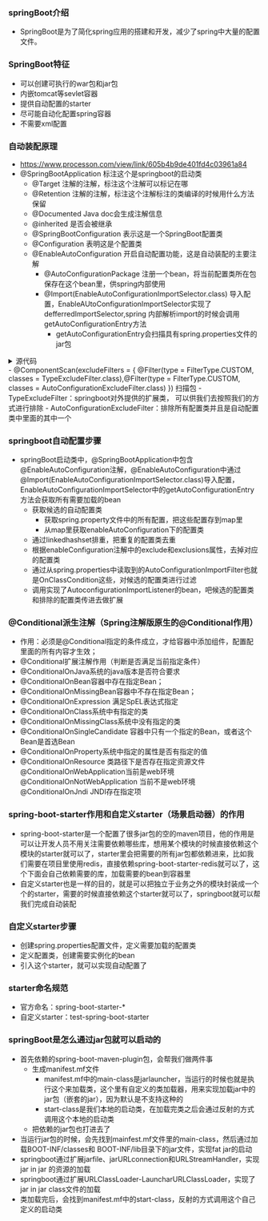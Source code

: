 ### springBoot介绍
- SpringBoot是为了简化spring应用的搭建和开发，减少了spring中大量的配置文件。

### SpringBoot特征
- 可以创建可执行的war包和jar包
- 内嵌tomcat等sevlet容器
- 提供自动配置的starter
- 尽可能自动化配置spring容器
- 不需要xml配置

### 自动装配原理
- https://www.processon.com/view/link/605b4b9de401fd4c03961a84
- @SpringBootApplication 标注这个是springboot的启动类
  - @Target 注解的注解，标注这个注解可以标记在哪
  - @Retention 注解的注解，标注这个注解标注的类编译的时候用什么方法保留
  - @Documented Java doc会生成注解信息
  - @inherited 是否会被继承
  - @SpringBootConfiguration 表示这是一个SpringBoot配置类
  - @Configuration 表明这是个配置类
  - @EnableAutoConfiguration 开启自动配置功能，这是自动装配的主要注解
    - @AutoConfigurationPackage 注册一个bean，将当前配置类所在包保存在这个bean里，供spring内部使用
    - @Import(EnableAutoConfigurationImportSelector.class) 导入配置，EnableAUtoConfigurationImportSelector实现了defferredImportSelector,spring 内部解析import的时候会调用getAutoConfigurationEntry方法
      - getAutoConfigurationEntry会扫描具有spring.properties文件的jar包
<details>
  <summary>源代码</summary>
  
```java
if (!isEnabled(annotationMetadata)) {
			return EMPTY_ENTRY;
		}
		AnnotationAttributes attributes = getAttributes(annotationMetadata);
    // 从spring.properties 中获取到候选的自动配置类
		List<String> configurations = getCandidateConfigurations(annotationMetadata, attributes);
    //排重
		configurations = removeDuplicates(configurations);
    //根据EnableConfiguration注解中的属性，获取不需要自动配置的类名单
		Set<String> exclusions = getExclusions(annotationMetadata, attributes);
    //校验exclude的类是否在这个属性下
		checkExcludedClasses(configurations, exclusions);
    //exclude进行排除，exclusions也排除
		configurations.removeAll(exclusions);
    //通过读取spring.factories 中的OnBeanCondition\OnClassCondition\OnWebApplicationCondition进行过滤
		configurations = getConfigurationClassFilter().filter(configurations);
    //这个方法是调用实现了AutoConfigurationImportListener  的bean..  分别把候选的配置名单，和排除的配置名单传进去做扩展
		fireAutoConfigurationImportEvents(configurations, exclusions);
		return new AutoConfigurationEntry(configurations, exclusions);
```
</details>
  - @ComponentScan(excludeFilters = { @Filter(type = FilterType.CUSTOM, classes = TypeExcludeFilter.class),@Filter(type = FilterType.CUSTOM, classes = AutoConfigurationExcludeFilter.class) }) 扫描包
    - TypeExcludeFilter：springboot对外提供的扩展类， 可以供我们去按照我们的方式进行排除
    - AutoConfigurationExcludeFilter：排除所有配置类并且是自动配置类中里面的其中一个

### springboot自动配置步骤
- springBoot启动类中，@SpringBootApplication中包含@EnableAutoConfiguration注解，@EnableAutoConfiguration中通过@Import(EnableAutoConfigurationImportSelector.class)导入配置，EnableAutoConfigurationImportSelector中的getAutoConfigurationEntry方法会获取所有需要加载的bean
  - 获取候选的自动配置类
    - 获取spring.property文件中的所有配置，把这些配置存到map里
    - 从map里获取enableAutoConfiguration下的配置类
  - 通过linkedhashset排重，把重复的配置类去重
  - 根据enableConfiguration注解中的exclude和exclusions属性，去掉对应的配置类
  - 通过从spring.properties中读取到的AutoConfigurationImportFilter也就是OnClassCondition这些，对候选的配置类进行过滤
  - 调用实现了AutoconfigurationImportListener的bean，吧候选的配置类和排除的配置类传进去做扩展

### @Conditional派生注解（Spring注解版原生的@Conditional作用）
- 作用：必须是@Conditional指定的条件成立，才给容器中添加组件，配置配里面的所有内容才生效；
- @Conditional扩展注解作用（判断是否满足当前指定条件）
- @ConditionalOnJava系统的java版本是否符合要求
- @ConditionalOnBean容器中存在指定Bean；
- @ConditionalOnMissingBean容器中不存在指定Bean；
- @ConditionalOnExpression 满足SpEL表达式指定
- @ConditionalOnClass系统中有指定的类
- @ConditionalOnMissingClass系统中没有指定的类
- @ConditionalOnSingleCandidate 容器中只有一个指定的Bean，或者这个Bean是首选Bean
- @ConditionalOnProperty系统中指定的属性是否有指定的值
- @ConditionalOnResource 类路径下是否存在指定资源文件
@ConditionalOnWebApplication当前是web环境
@ConditionalOnNotWebApplication 当前不是web环境
@ConditionalOnJndi JNDI存在指定项

### spring-boot-starter作用和自定义starter（场景启动器）的作用
- spring-boot-starter是一个配置了很多jar包的空的maven项目，他的作用是可以让开发人员不用关注需要依赖哪些库，想用某个模块的时候直接依赖这个模块的starter就可以了，starter里会把需要的所有jar包都依赖进来，比如我们需要在项目里使用redis，直接依赖spring-boot-starter-redis就可以了，这个下面会自己依赖需要的库，加载需要的bean到容器里
- 自定义starter也是一样的目的，就是可以把独立于业务之外的模块封装成一个个的starter，需要的时候直接依赖这个starter就可以了，springboot就可以帮我们完成自动装配

### 自定义starter步骤
- 创建spring.properties配置文件，定义需要加载的配置类
- 定义配置类，创建需要实例化的bean
- 引入这个starter，就可以实现自动配置了

### starter命名规范
- 官方命名：spring-boot-starter-*
- 自定义starter：test-spring-boot-starter

### springBoot是怎么通过jar包就可以启动的
- 首先依赖的spring-boot-maven-plugin包，会帮我们做两件事
  - 生成manifest.mf文件
    - manifest.mf中的main-class是jarlauncher，当运行的时候也就是执行这个来加载类，这个里有自定义的类加载器，用来实现加载jar中的jar包（嵌套的jar），因为默认是不支持这种的
    - start-class是我们本地的启动类，在加载完类之后会通过反射的方式调用这个本地的启动类
  - 把依赖的jar包也打进去了
- 当运行jar包的时候，会先找到mainfest.mf文件里的main-class，然后通过加载BOOT-INF/classes和 BOOT-INF/lib目录下的jar文件，实现fat jar的启动
- springboot通过扩展jarfile、jarURLconnection和URLStreamHandler，实现jar in jar 的资源的加载
- springboot通过扩展URLClassLoader-LauncharURLClassLoader，实现了jar in jar class文件的加载
- 类加载完后，会找到manifest.mf中的start-class，反射的方式调用这个自己定义的启动类
